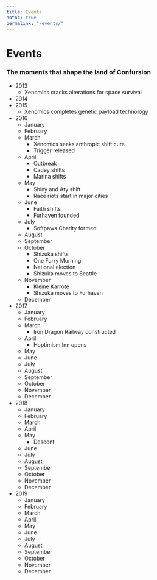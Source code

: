 ```yaml
---
title: Events
notoc: true
permalink: "/events/"
---
```


# Events

### The moments that shape the land of Confursion

<div class="event-timeline" markdown="1">

- 2013
  - Xenomics cracks alterations for space survival
- 2014
- 2015
  - Xenomics completes genetic payload technology
- 2016
  - January
  - February
  - March
    - Xenomics seeks anthropic shift cure
    - Trigger released
  - April
    - Outbreak
    - Cadey shifts
    - Marina shifts
  - May
    - Shiny and Aty shift
    - Race riots start in major cities
  - June
    - Faith shifts
    - Furhaven founded
  - July
    - Softpaws Charity formed
  - August
  - September
  - October
    - Shizuka shifts
    - One Furry Morning
    - National election
    - Shizuka moves to Seattle
  - November
    - Kleine Karrote
    - Shizuka moves to Furhaven
  - December
- 2017
  - January
  - February
  - March
    - Iron Dragon Railway constructed
  - April
    - Hoptimism Inn opens
  - May
  - June
  - July
  - August
  - September
  - October
  - November
  - December
- 2018
  - January
  - February
  - March
  - April
  - May
    - Descent
  - June
  - July
  - August
  - September
  - October
  - November
  - December
- 2019
  - January
  - February
  - March
  - April
  - May
  - June
  - July
  - August
  - September
  - October
  - November
  - December

</div>
